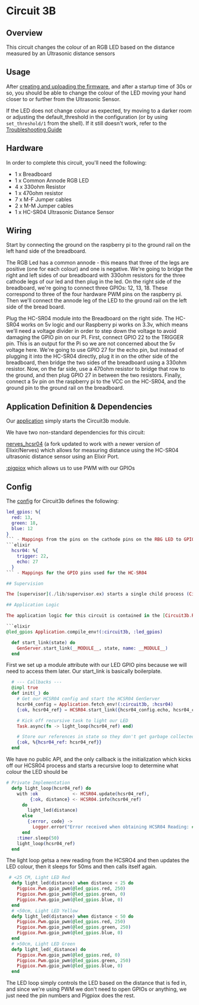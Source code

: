 # Circuit 3B

## Overview

This circuit changes the colour of an RGB LED based on the distance measured by an Ultrasonic distance sensors

## Usage

After [creating and uploading the firmware](../../FIRMWARE.md), and after a startup time of 30s or so, you should be able to change the colour of the LED moving your hand closer to or further from the Ultrasonic Sensor.

If the LED does not change colour as expected, try moving to a darker room or adjusting the default_threshold in the configuration (or by using `set_threshold/1` from the shell).  If it still doesn't work, refer to the [Troubleshooting Guide](../../TROUBLESHOOTING.md)

## Hardware

In order to complete this circuit, you'll need the following:

- 1 x Breadboard
- 1 x Common Annode RGB LED
- 4 x 330ohm Resistor
- 1 x 470ohm resistor
- 7 x M-F Jumper cables
- 2 x M-M Jumper cables
- 1 x HC-SR04 Ultrasonic Distance Sensor

## Wiring


Start by connecting the ground on the raspberry pi to the ground rail on the left hand side of the breadboard.

The RGB Led has a common annode - this means that three of the legs are positive (one for each colour) and one is negative.  We're going to bridge the right and left sides of our breadboard with 330ohm resistors for the three cathode legs of our led and then plug in the led.  On the right side of the breadboard, we're going to connect three GPIOs:  12, 13, 18.  These correspond to three of the four hardware PWM pins on the raspberry pi.  Then we'll connect the annode leg of the LED to the ground rail on the left side of the bread board.

Plug the HC-SR04 module into the Breadboard on the right side.  The HC-SR04 works on 5v logic and our Raspberry pi works on 3.3v, which means we'll need a voltage divider in order to step down the voltage to avoid damaging the GPIO pin on our PI.  First, connect GPIO 22 to the TRIGGER pin.  This is an output for the Pi so we are not concerned about the 5v voltage here.  We're going to use GPIO 27 for the echo pin, but instead of plugging it into the HC-SR04 directly, plug it in on the other side of the breadboard, then bridge the two sides of the breadboard using a 330ohm resistor.  Now, on the far side, use a 470ohm resistor to bridge that row to the ground, and then plug GPIO 27 in between the two resistors.  Finally, connect a 5v pin on the raspberry pi to the VCC on the HC-SR04, and the ground pin to the ground rail on the breadboard.



## Application Definition & Dependencies

Our [application](./mix.exs) simply starts the Circuit3b module.

We have two non-standard dependencies for this circuit:

[nerves_hcsr04](https://www.github.com/samuelmullin/nerves_hcsr04) (a fork updated to work with a  newer version of Elixir/Nerves) which allows for measuring distance using the HC-SR04 ultrasonic distance sensor using an Elixir Port. 

[:pigpiox](https://hexdocs.pm/pigpiox/Pigpiox.html) which allows us to use PWM with our GPIOs

## Config

The [config](./config/config.exs) for Circuit3b defines the following:


```elixir
led_gpios: %{
  red: 13,
  green: 18,
  blue: 12
}
``` - Mappings from the pins on the cathode pins on the RBG LED to GPIO pins on the Raspberry Pi.
```elixir
  hcsr04: %{
    trigger: 22,
    echo: 27
  }
``` - Mappings for the GPIO pins used for the HC-SR04

## Supervision

The [supervisor](./lib/supervisor.ex) starts a single child process (Circuit3b.RGB), and it specifies a `:one_for_one` strategy, which means if the child process dies, the supervisor will start a new one. 

## Application Logic

The application logic for this circuit is contained in the [Circuit3b.RGB module](./lib/rgb.ex).

```elixir
@led_gpios Application.compile_env!(:circuit3b, :led_gpios)

  def start_link(state) do
    GenServer.start_link(__MODULE__, state, name: __MODULE__)
  end
``` 

First we set up a module attribute with our LED GPIO pins because we will need to access them later.  Our start_link is basically boilerplate.

```elixir
  # --- Callbacks ---
  @impl true
  def init(_) do
    # Get our HCSR04 config and start the HCSR04 GenServer
    hcsr04_config = Application.fetch_env!(:circuit3b, :hcsr04)
    {:ok, hcsr04_ref} = HCSR04.start_link({hcsr04_config.echo, hcsr04_config.trigger})

    # Kick off recursive task to light our LED
    Task.async(fn -> light_loop(hcsr04_ref) end)

    # Store our references in state so they don't get garbage collected
    {:ok, %{hcsr04_ref: hcsr04_ref}}
  end
```

We have no public API, and the only callback is the initialization which kicks off our HCSR04 process and starts a recursive loop to determine what colour the LED should be

```elixir
# Private Implementation
  defp light_loop(hcsr04_ref) do
    with :ok             <- HCSR04.update(hcsr04_ref),
         {:ok, distance} <- HCSR04.info(hcsr04_ref)
      do
        light_led(distance)
      else
        {:error, code} ->
          Logger.error("Error received when obtaining HCSR04 Reading: #{code}")
      end
    :timer.sleep(50)
    light_loop(hcsr04_ref)
  end
```

The light loop getsa a new reading from the HCSRO4 and then updates the LED colour, then it sleeps for 50ms and then calls itself again.

```elixir
 # <25 CM, Light LED Red
  defp light_led(distance) when distance < 25 do
    Pigpiox.Pwm.gpio_pwm(@led_gpios.red, 250)
    Pigpiox.Pwm.gpio_pwm(@led_gpios.green, 0)
    Pigpiox.Pwm.gpio_pwm(@led_gpios.blue, 0)
  end
  # <50cm, Light LED Yellow
  defp light_led(distance) when distance < 50 do
    Pigpiox.Pwm.gpio_pwm(@led_gpios.red, 250)
    Pigpiox.Pwm.gpio_pwm(@led_gpios.green, 250)
    Pigpiox.Pwm.gpio_pwm(@led_gpios.blue, 0)
  end
  # >50cm, Light LED Green
  defp light_led(_distance) do
    Pigpiox.Pwm.gpio_pwm(@led_gpios.red, 0)
    Pigpiox.Pwm.gpio_pwm(@led_gpios.green, 250)
    Pigpiox.Pwm.gpio_pwm(@led_gpios.blue, 0)
  end
```

The LED loop simply controls the LED based on the distance that is fed in, and since we're using PWM we don't need to open GPIOs or anything, we just need the pin numbers and Pigpiox does the rest.
